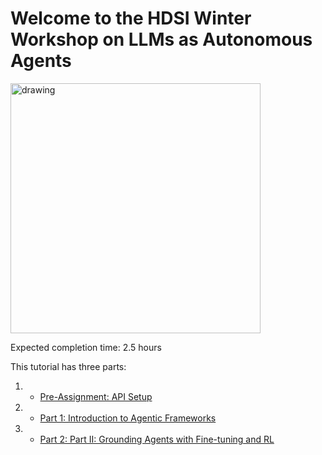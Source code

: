 
# Welcome to the HDSI Winter Workshop on LLMs as Autonomous Agents

<img src="https://drive.google.com/uc?export=view&id=1q4SGPmn6sWQhskt4D-1D09q_6C9FDz_L" alt="drawing" width="400"/>

Expected completion time: 2.5 hours

This tutorial has three parts:

1. * [Pre-Assignment: API Setup](https://github.com/mauriciogtec/hdsi-winter-workshop/blob/main/pre-assignment.ipynb)
2. * [Part 1: Introduction to Agentic Frameworks](https://github.com/mauriciogtec/hdsi-winter-workshop/blob/main/llm-agents-part1.ipynb)
3. * [Part 2: Part II: Grounding Agents with Fine-tuning and RL](https://github.com/mauriciogtec/hdsi-winter-workshop/blob/main/pre-assignment.ipynb)